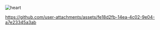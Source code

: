 ![heart](https://github.com/user-attachments/assets/24428fdb-e8b1-4520-97b3-eaaee8e2cea5)


https://github.com/user-attachments/assets/fe18d2fb-14ea-4c02-9e04-a7e23345a3ab

